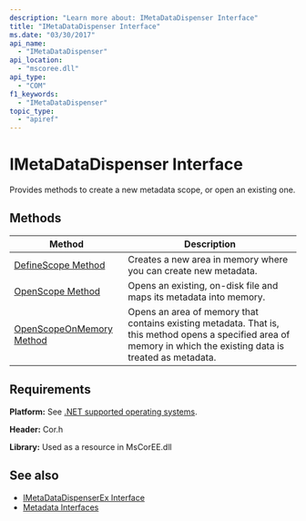 ```yaml
---
description: "Learn more about: IMetaDataDispenser Interface"
title: "IMetaDataDispenser Interface"
ms.date: "03/30/2017"
api_name:
  - "IMetaDataDispenser"
api_location:
  - "mscoree.dll"
api_type:
  - "COM"
f1_keywords:
  - "IMetaDataDispenser"
topic_type:
  - "apiref"
---
```

# IMetaDataDispenser Interface

Provides methods to create a new metadata scope, or open an existing one.

## Methods

|Method|Description|
|------------|-----------------|
|[DefineScope Method](imetadatadispenser-definescope-method.md)|Creates a new area in memory where you can create new metadata.|
|[OpenScope Method](imetadatadispenser-openscope-method.md)|Opens an existing, on-disk file and maps its metadata into memory.|
|[OpenScopeOnMemory Method](imetadatadispenser-openscopeonmemory-method.md)|Opens an area of memory that contains existing metadata. That is, this method opens a specified area of memory in which the existing data is treated as metadata.|

## Requirements

 **Platform:** See [.NET supported operating systems](https://github.com/dotnet/core/blob/main/os-lifecycle-policy.md).

 **Header:** Cor.h

 **Library:** Used as a resource in MsCorEE.dll

## See also

- [IMetaDataDispenserEx Interface](imetadatadispenserex-interface.md)
- [Metadata Interfaces](metadata-interfaces.md)
